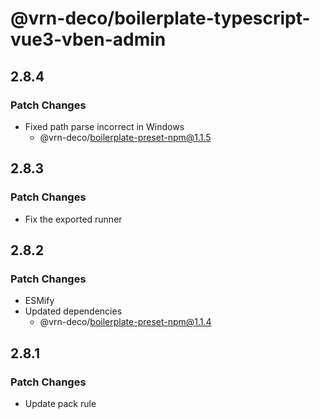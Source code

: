 # @vrn-deco/boilerplate-typescript-vue3-vben-admin

## 2.8.4

### Patch Changes

- Fixed path parse incorrect in Windows
  - @vrn-deco/boilerplate-preset-npm@1.1.5

## 2.8.3

### Patch Changes

- Fix the exported runner

## 2.8.2

### Patch Changes

- ESMify
- Updated dependencies
  - @vrn-deco/boilerplate-preset-npm@1.1.4

## 2.8.1

### Patch Changes

- Update pack rule
